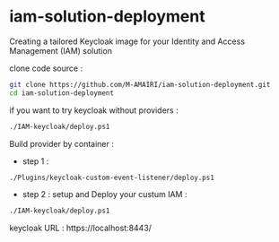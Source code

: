 # iam-solution-deployment
Creating a tailored Keycloak image for your Identity and Access Management (IAM) solution


clone code source :

```sh
git clone https://github.com/M-AMAIRI/iam-solution-deployment.git
cd iam-solution-deployment
```

if you want to try keycloak without providers :
```sh
./IAM-keycloak/deploy.ps1
```


Build provider by container :

- step 1 :
```sh
./Plugins/keycloak-custom-event-listener/deploy.ps1
```

- step 2 :
setup and Deploy your custum IAM : 
```sh
./IAM-keycloak/deploy.ps1
```

keycloak URL : https://localhost:8443/
